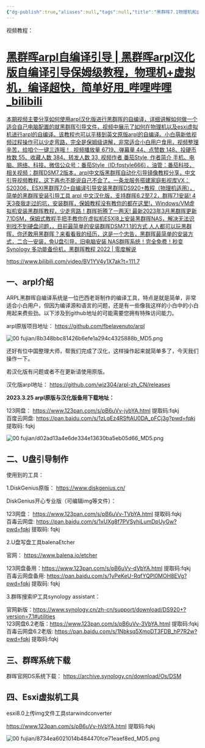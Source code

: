 ```yaml
---
{"dg-publish":true,"aliases":null,"tags":null,"title":"黑群晖7.1物理机和虚拟机安装","permalink":"/0102//7-1/","dgPassFrontmatter":true,"noteIcon":""}
---
```


视频教程：
<div class="rich-link-card-container"><a class="rich-link-card" href="https://www.bilibili.com/video/BV1YV4y1X7ak?t=111.7" target="_blank">
	<div class="rich-link-image-container">
		<div class="rich-link-image" style="background-image: url('//i1.hdslb.com/bfs/archive/f8c5fc25a48b79923e986a6d68fa1e2017094f2b.jpg@100w_100h_1c.png')">
	</div>
	</div>
	<div class="rich-link-card-text">
		<h1 class="rich-link-card-title">黑群晖arpl自编译引导 | 黑群晖arpl汉化版自编译引导保姆级教程，物理机+虚拟机，编译超快，简单好用_哔哩哔哩_bilibili</h1>
		<p class="rich-link-card-description">
		本期视频主要分享如何使用arpl汉化版进行黑群晖的自编译，详细讲解如何做一个适合自己电脑配置的就黑群晖引导文件，视频中展示了如何在物理机以及esxi虚拟机进行arpl的自编译。该教程也可以平移到英文原版arpl的自编译。小白萌新依视频过程操作可以少走弯路，完全是保姆级讲解，非常适合小白用户食用，视频整理辛苦，给咱个一键三连哦！, 视频播放量 6719、弹幕量 44、点赞数 148、投硬币枚数 55、收藏人数 384、转发人数 33, 视频作者 番茄Style, 作者简介 手机、电脑、网络、科技。微信公众号：番茄Style（ID:fqstyle666），油管：番茄科技，相关视频：群晖DSM7.2版本，arpl中文版黑群晖自动化引导镜像教程分享，中文引导视频教程，这下再也不能说自己不会了。一条龙服务搭建家庭影视库VX：S20306，ESXI黑群晖7.0+自编译引导安装黑群晖DS920+教程（物理机适用），简单的黑群晖安装引导工具 arpl 中文汉化版，支持群晖6.2至7.2，群晖7.1安装! 4天3夜我走过的坑，安装群晖，保姆教程没有教你的都在这里!，Windows/VM虚拟机安装黑群晖教程，少走弯路！群晖折腾了一两天! 最新2023年3月黑群晖更新7.1DSM，保姆式教程手把手教你在虚拟机ESXI8上安装黑群晖NAS，解决无法识别找不到硬盘问题，，目前最简单的安装群晖DSM7.1.1的方式,人人都可以玩黑群晖，你还敢用黑群晖？来看看我的经历，这是一个忠告，黑群晖最简单的安装方式，二合一安装，免U盘引导，旧电脑安装 NAS群晖系统！完全免费！秒变 Synology 多功能备份机，黑群晖教程 2022 | 零度解说
		</p>
		<p class="rich-link-href">
		https://www.bilibili.com/video/BV1YV4y1X7ak?t=111.7
		</p>
	</div>
</a></div>


## 一、arpl介绍

ARPL黑群晖自编译系统是一位巴西老哥制作的编译工具，特点是就是简单，非常适合小白用户，但因为编译源和语言的问题，还是有一些像我这样的小白中的小白用起来费些劲。以下涉及到github地址的可能需要您拥有特殊访问能力。

arpl原版项目地址： https://github.com/fbelavenuto/arpl

![00 fujian/8b348bbc81426b6efe1a294c4325888b_MD5.png](/img/user/00%20fujian/8b348bbc81426b6efe1a294c4325888b_MD5.png)

还好有位中国整理大师，帮我们完成了汉化，这样操作起来就简单多了，今天我们操作一下。

若汉化版有问题或者不在更新请使用原版。

汉化版arpl地址： https://github.com/wjz304/arpl-zh_CN/releases

**2023.3.25 arpl原版与汉化版备用下载地址：**

123网盘： https://www.123pan.com/s/pB6uVv-jybYA.html 提取码:fqkj  
百度云网盘: https://pan.baidu.com/s/1zLqEz4RSftAU0DA_pFCj3g?pwd=fqkj 提取码: fqkj

![00 fujian/d02ad13a4e6de334e13630ba5eb05d66_MD5.png](/img/user/00%20fujian/d02ad13a4e6de334e13630ba5eb05d66_MD5.png)

## 二、U盘引导制作

使用到的工具：

1.DiskGenius原版： https://www.diskgenius.cn/

DiskGenius开心专业版（可编辑img等文件）：

123网盘： https://www.123pan.com/s/pB6uVv-TVbYA.html 提取码:fqkj  
百毒云网盘: https://pan.baidu.com/s/1xUXg8f7PVSyhiLumDpUyGw?pwd=fqkj 提取码: fqkj

2.U盘写盘工具balenaEtcher

官网： https://www.balena.io/etcher

123网盘备用：https://www.123pan.com/s/pB6uVv-dVbYA.html 提取码:fqkj  
百毒云网盘备用: https://pan.baidu.com/s/1yPeKeU-RqfYQPl0MOH8EVg?pwd=fqkj 提取码: fqkj

3.群晖搜索IP工具synology assistant：

官网新版：https://www.synology.cn/zh-cn/support/download/DS920+?version=7.1#utilities  
123网盘6.2老版：https://www.123pan.com/s/pB6uVv-3VbYA.html 提取码:fqkj  
百毒云网盘6.2老版: https://pan.baidu.com/s/1Nbksq5XmoDT3FDB_hP7R2w?pwd=fqkj 提取码:fqkj

## 三、群晖系统下载

群晖官网DS系统下载： https://archive.synology.cn/download/Os/DSM

## 四、Esxi虚拟机工具

esxi8.0上传img文件工具starwindconverter

https://www.123pan.com/s/pB6uVv-hVbYA.html 提取码:fqkj

![00 fujian/8734ea6021014b484470fce71eaef8ed_MD5.png](/img/user/00%20fujian/8734ea6021014b484470fce71eaef8ed_MD5.png)
